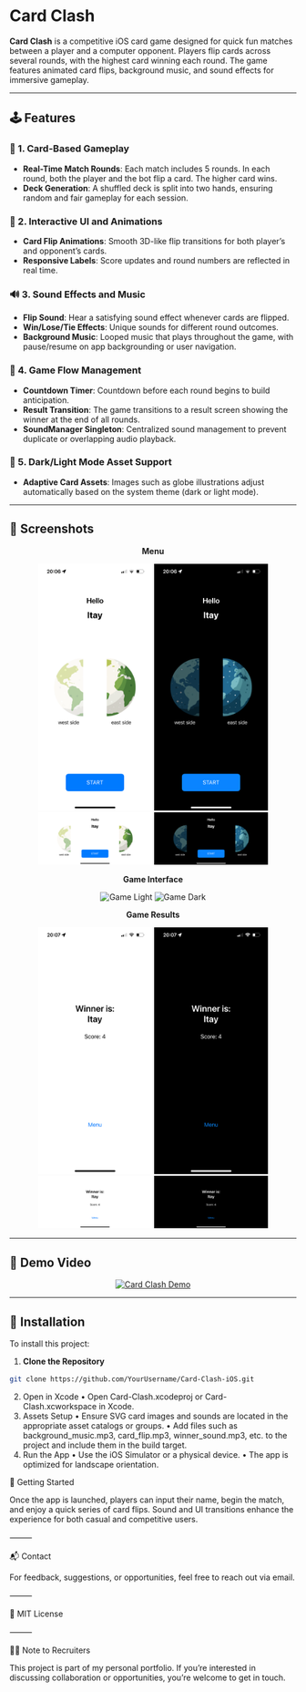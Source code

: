 # Card Clash

**Card Clash** is a competitive iOS card game designed for quick fun matches between a player and a computer opponent. Players flip cards across several rounds, with the highest card winning each round. The game features animated card flips, background music, and sound effects for immersive gameplay.

---

## 🕹️ Features

### 🎴 1. Card-Based Gameplay
- **Real-Time Match Rounds**: Each match includes 5 rounds. In each round, both the player and the bot flip a card. The higher card wins.
- **Deck Generation**: A shuffled deck is split into two hands, ensuring random and fair gameplay for each session.

### 💫 2. Interactive UI and Animations
- **Card Flip Animations**: Smooth 3D-like flip transitions for both player’s and opponent’s cards.
- **Responsive Labels**: Score updates and round numbers are reflected in real time.

### 🔊 3. Sound Effects and Music
- **Flip Sound**: Hear a satisfying sound effect whenever cards are flipped.
- **Win/Lose/Tie Effects**: Unique sounds for different round outcomes.
- **Background Music**: Looped music that plays throughout the game, with pause/resume on app backgrounding or user navigation.

### 🧠 4. Game Flow Management
- **Countdown Timer**: Countdown before each round begins to build anticipation.
- **Result Transition**: The game transitions to a result screen showing the winner at the end of all rounds.
- **SoundManager Singleton**: Centralized sound management to prevent duplicate or overlapping audio playback.

### 🌙 5. Dark/Light Mode Asset Support
- **Adaptive Card Assets**: Images such as globe illustrations adjust automatically based on the system theme (dark or light mode).

---

## 📸 Screenshots

<p align="center"><strong>Menu</strong></p>
<p align="center">
   <img src="./Screenshots/MenuPL.png" alt="Menu Portrait Light" width="200"/> 
   <img src="./Screenshots/MenuPD.png" alt="Menu Portrait Dark" width="200"/> 
   <img src="./Screenshots/MenuLL.png" alt="Menu Landscape Light" width="200"/> 
   <img src="./Screenshots/MenuLD.png" alt="Menu Landscape Dark" width="200"/> 
</p>

<p align="center"><strong>Game Interface</strong></p>
<p align="center">
   <img src="./Screenshots/GameL" alt="Game Light" width="200"/> 
   <img src="./Screenshots/GameD" alt="Game Dark" width="200"/> 
</p>

<p align="center"><strong>Game Results</strong></p>
<p align="center">
   <img src="./Screenshots/ResultsPL.png" alt="Result Portrait Light" width="200"/> 
   <img src="./Screenshots/ResultsPD.png" alt="Result Portrait Dark" width="200"/> 
   <img src="./Screenshots/ResultsLL.png" alt="Result Landscape Light" width="200"/> 
   <img src="./Screenshots/ResultLD.png" alt="Result Landscape Dark" width="200"/> 
</p>

---

## 🎥 Demo Video

<p align="center">
  <a href="https://youtu.be/YOUR_DEMO_LINK_HERE">
    <img src="https://img.youtube.com/vi/YOUR_DEMO_LINK_HERE/mq2.jpg" alt="Card Clash Demo" style="width:60%; height:auto;">
  </a>
</p>

---

## 🚀 Installation

To install this project:

1. **Clone the Repository**
```bash
git clone https://github.com/YourUsername/Card-Clash-iOS.git
```
2.	Open in Xcode
•	Open Card-Clash.xcodeproj or Card-Clash.xcworkspace in Xcode.
3.	Assets Setup
•	Ensure SVG card images and sounds are located in the appropriate asset catalogs or groups.
•	Add files such as background_music.mp3, card_flip.mp3, winner_sound.mp3, etc. to the project and include them in the build target.
4.	Run the App
•	Use the iOS Simulator or a physical device.
•	The app is optimized for landscape orientation.

🧭 Getting Started

Once the app is launched, players can input their name, begin the match, and enjoy a quick series of card flips. Sound and UI transitions enhance the experience for both casual and competitive users.

⸻

📬 Contact

For feedback, suggestions, or opportunities, feel free to reach out via email.

⸻

📄 MIT License

⸻

🧑‍💼 Note to Recruiters

This project is part of my personal portfolio. If you’re interested in discussing collaboration or opportunities, you’re welcome to get in touch.
